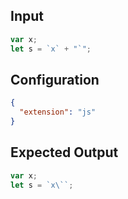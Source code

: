 
## Input
```javascript input
var x;
let s = `x` + "`";
```

## Configuration
```json configuration
{
  "extension": "js"
}
```

## Expected Output
```javascript expected output
var x;
let s = `x\``;
```
